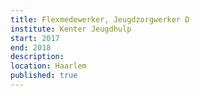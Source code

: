 ```yaml
---
title: Flexmedewerker, Jeugdzorgwerker D
institute: Kenter Jeugdhulp
start: 2017
end: 2018
description:
location: Haarlem
published: true
---
```

